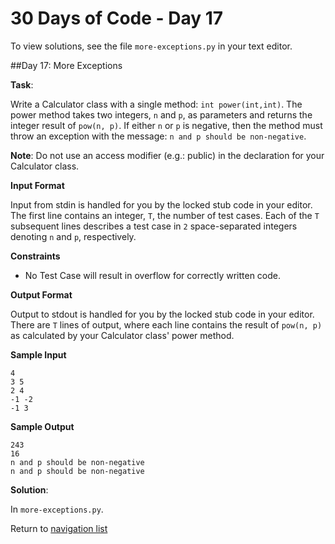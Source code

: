 # 30 Days of Code - Day 17

To view solutions, see the file `more-exceptions.py` in your text editor.

##Day 17: More Exceptions

**Task**:

Write a Calculator class with a single method: `int power(int,int)`. The power method takes two integers, `n` and `p`,
as parameters and returns the integer result of `pow(n, p)`. If either `n` or `p` is negative, then the method must 
throw an exception with the message: `n and p should be non-negative`.

**Note**: Do not use an access modifier (e.g.: public) in the declaration for your Calculator class.

**Input Format**

Input from stdin is handled for you by the locked stub code in your editor. The first line contains an integer, `T`,
the number of test cases. Each of the `T` subsequent lines describes a test case in `2` space-separated integers 
denoting `n` and `p`, respectively.

**Constraints**

* No Test Case will result in overflow for correctly written code.

**Output Format**

Output to stdout is handled for you by the locked stub code in your editor. There are `T` lines of output, where each
line contains the result of `pow(n, p)` as calculated by your Calculator class' power method.

**Sample Input**

```
4
3 5
2 4
-1 -2
-1 3
```

**Sample Output**

```
243
16
n and p should be non-negative
n and p should be non-negative
```

**Solution**:

In `more-exceptions.py`.

Return to [navigation list](/README.md "navigation list")